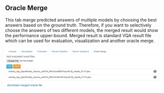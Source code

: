 ## Oracle Merge

This tab merge predicted answers of multiple models by choosing the best answers based on the ground truth.
Therefore, if you want to selectively choose the answers of two different models, the merged result would show the performance upper-bound.
Merged result is standard VQA result file which can be used for evaluation, visualization and another oracle merge.

![oracle merge](/assets/oracle_merge.png)
